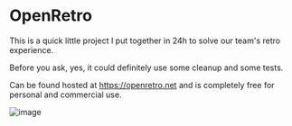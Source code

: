 # OpenRetro

This is a quick little project I put together in 24h to solve our team's retro experience.

Before you ask, yes, it could definitely use some cleanup and some tests.

Can be found hosted at https://openretro.net and is completely free for personal and commercial use.

![image](https://user-images.githubusercontent.com/7751154/171219884-add93365-fa4c-4f38-a61e-f2b7da6d4744.png)
